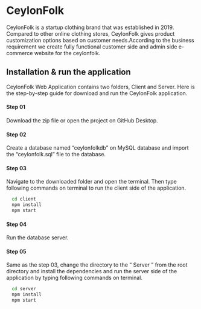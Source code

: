 # CeylonFolk

CeylonFolk is a startup clothing brand that was established in 2019. Compared to other online clothing stores, CeylonFolk gives product customization options based on customer needs.According to the business requirement we create fully functional customer side and admin side e-commerce website for the ceylonfolk.

## Installation & run the application

CeylonFolk Web Application contains two folders, Client and Server. Here is the step-by-step guide for download and run the CeylonFolk application.

#### Step 01

Download the zip file or open the project on GitHub Desktop.

#### Step 02

Create a database named “ceylonfolkdb” on MySQL database
and import the “ceylonfolk.sql” file to the database.

#### Step 03

Navigate to the downloaded folder and open the terminal. Then type following commands on terminal to run the client side of the application.

```bash
  cd client
  npm install
  npm start
```

#### Step 04

Run the database server.

#### Step 05

Same as the step 03, change the directory to the “ Server ” from the root directory and install the dependencies and run the server side of the application by typing following commands on terminal.

```bash
  cd server
  npm install
  npm start
```
